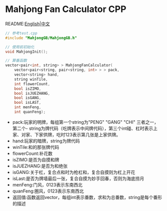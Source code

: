 Mahjong Fan Calculator CPP
=====

README:[English](https://github.com/ailab-pku/National-Standard-Mahjong/blob/master/fan-calculator-usage/Mahjong-GB-CPP/README.md)|[中文](https://github.com/ailab-pku/National-Standard-Mahjong/blob/master/fan-calculator-usage/Mahjong-GB-CPP/README-zh.md)



```cpp
// 参考test.cpp
#include "MahjongGB/MahjongGB.h"

// 使用前初始化
void MahjongInit();

// 算番函数
vector<pair<int, string> > MahjongFanCalculator(
    vector<pair<string, pair<string, int> > > pack,
    vector<string> hand,
    string winTile,
    int flowerCount,
    bool isZIMO,
    bool isJUEZHANG,
    bool isGANG,
    bool isLAST,
    int menFeng,
    int quanFeng);
```

- pack:玩家的明牌，每组第一个string为"PENG" "GANG" "CHI" 三者之一，第二个- string为牌代码（吃牌表示中间牌代码），第三个int碰、杠时表示上家、对家、下家供牌，吃时123表示第几张是上家供牌。
- hand:玩家的暗牌，string为牌代码
- winTile:和的那张牌代码
- flowerCount:补花数
- isZIMO:是否为自摸和牌
- isJUEZHANG:是否为和绝张
- isGANG:关于杠，复合点和时为枪杠和，复合自摸则为杠上开花
- isLast:是否为牌墙最后一张，复合自摸为妙手回春，否则为海底捞月
- menFeng:门风，0123表示东南西北
- quanFeng:圈风，0123表示东南西北
- 返回值:函数返回vector，每组int表示番数，求和为总番数，string是每个番形的描述